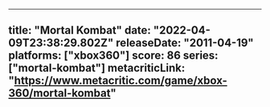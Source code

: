 
---
title: "Mortal Kombat"
date: "2022-04-09T23:38:29.802Z"
releaseDate: "2011-04-19"
platforms: ["xbox360"]
score: 86
series: ["mortal-kombat"]
metacriticLink: "https://www.metacritic.com/game/xbox-360/mortal-kombat"
---
